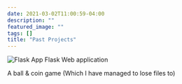 ```yaml
---
date: 2021-03-02T11:00:59-04:00
description: ""
featured_image: ""
tags: []
title: "Past Projects"
---
```

![Flask App](/images/flaskweb.jpg)
Flask Web application

A ball & coin game
 (Which I have managed to lose files to)
 
